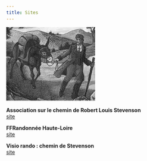 ```yaml
---
title: Sites
---
```

![Stevenson](
https://raw.githubusercontent.com/LouisRumeau/test-website-repo-3796/main/images/stevenson-modestine.png)

**Association sur le chemin de Robert Louis Stevenson**<br>
[site](https://www.chemin-stevenson.org/)

**FFRandonnée Haute-Loire**<br>
[site](https://www.rando-hauteloire.fr/chemin-stevenson-gr-70/)

**Visio rando : chemin de Stevenson**<br>
[site](https://www.visorando.com/randonnee-chemin-de-stevenson/)
